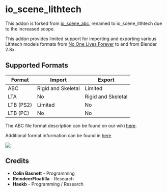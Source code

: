 # io_scene_lithtech

This addon is forked from [io_scene_abc](https://github.com/cmbasnett/io_scene_abc), renamed to io_scene_lithtech due to the increased scope. 

This addon provides limited support for importing and exporting various Lithtech models formats from [No One Lives Forever](https://en.wikipedia.org/wiki/The_Operative:_No_One_Lives_Forever) to and from Blender 2.8x.

## Supported Formats

Format | Import | Export
--- | --- | ---
ABC | Rigid and Skeletal | Limited
LTA | No | Rigid and Skeletal
LTB (PS2) | Limited | No
LTB (PC) | No | No

The ABC file format description can be found on our wiki [here](https://github.com/cmbasnett/io_scene_abc/wiki/ABC).

Additional format information can be found in [here](https://github.com/haekb/io_scene_lithtech/tree/master/research)

![](https://raw.githubusercontent.com/haekb/io_scene_lithtech/master/doc/readme/example.png)

## Credits
* **Colin Basnett** - Programming
* **ReindeerFloatilla** - Research
* **Haekb** - Programming / Research